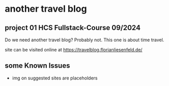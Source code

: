 # another travel blog

## project 01 HCS Fullstack-Course 09/2024
Do we need another travel blog? Probably not. This one is about time travel.

site can be visited online at https://travelblog.florianliesenfeld.de/


## some Known Issues
- img on suggested sites are placeholders
